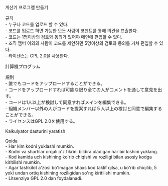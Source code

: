 계산기 프로그램 만들기  
  
규칙  
     - 누구나 코드를 업로드 할 수 있다.  
     - 코드를 업로드 하면 가능한 모든 사람이 코멘트를 통해 의견을 표출한다.  
     - 코드는 1명이상의 검토와 동의가 있어야 메인에 편입할 수 있다.  
     - 조직 멤버 이외의 사람이 코드를 제안하면 5명이상의 검토와 동의를 거쳐 편입할 수 있다.  
     - 라이센스는 GPL 2.0을 사용한다.
       
       
計算機プログラム  
  
規則  
     - 誰でもコードをアップロードすることができる。  
     - コードをアップロードすれば可能な限り全ての人がコメントを通して意見を出す。  
     - コードは1人以上が検討して同意すればメインを編集できる。  
     - 組織メンバー以外の人がコードを提案すれば５人以上の検討と同意で編集することができる。  
     - ライセンスはGPL 2.0を使用する。
     
     
Kalkulyator dasturini yaratish  
  
Qoida  
      - Har kim kodni yuklashi mumkin.  
      - Kodni va sharhlar orqali o'z fikrini bildira oladigan har bir kishini yuklang.  
      - Kod kamida uch kishining ko'rib chiqishi va roziligi bilan asosiy kodga kiritilishi mumkin.  
      - Agar tashkilot a'zosi bo'lmagan shaxs kod taklif qilsa, u ko'rib chiqilib, 5 yoki undan ortiq kishining roziligidan so'ng kiritilishi mumkin.  
      - Litsenziya GPL 2.0 dan foydalanadi. 
      
